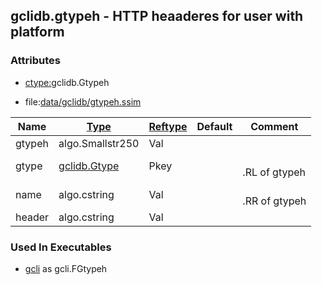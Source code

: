 ## gclidb.gtypeh - HTTP heaaderes for user with platform


### Attributes
<a href="#attributes"></a>
* [ctype:](/txt/ssimdb/dmmeta/ctype.md)gclidb.Gtypeh

* file:[data/gclidb/gtypeh.ssim](/data/gclidb/gtypeh.ssim)

|Name|[Type](/txt/ssimdb/dmmeta/ctype.md)|[Reftype](/txt/ssimdb/dmmeta/reftype.md)|Default|Comment|
|---|---|---|---|---|
|gtypeh|algo.Smallstr250|Val|
|gtype|[gclidb.Gtype](/txt/ssimdb/gclidb/gtype.md)|Pkey||<br>.RL of gtypeh|
|name|algo.cstring|Val||<br>.RR of gtypeh|
|header|algo.cstring|Val|

### Used In Executables
<a href="#used-in-executables"></a>
* [gcli](/txt/exe/gcli/README.md) as gcli.FGtypeh


